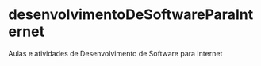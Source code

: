 # desenvolvimentoDeSoftwareParaInternet
Aulas e atividades de Desenvolvimento de Software para Internet
